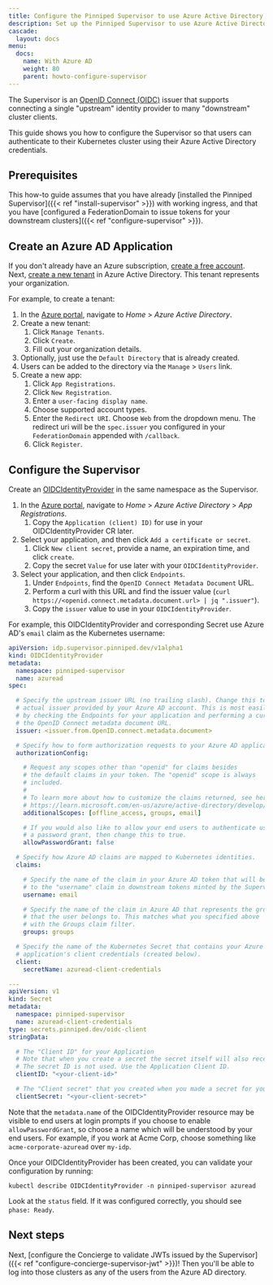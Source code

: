 ```yaml
---
title: Configure the Pinniped Supervisor to use Azure Active Directory as an OIDC provider
description: Set up the Pinniped Supervisor to use Azure Active Directory login.
cascade:
  layout: docs
menu:
  docs:
    name: With Azure AD
    weight: 80
    parent: howto-configure-supervisor
---
```

The Supervisor is an [OpenID Connect (OIDC)](https://openid.net/connect/) issuer that supports connecting a single
"upstream" identity provider to many "downstream" cluster clients.

This guide shows you how to configure the Supervisor so that users can authenticate to their Kubernetes
cluster using their Azure Active Directory credentials.

## Prerequisites

This how-to guide assumes that you have already [installed the Pinniped Supervisor]({{< ref "install-supervisor" >}}) with working ingress,
and that you have [configured a FederationDomain to issue tokens for your downstream clusters]({{< ref "configure-supervisor" >}}).

## Create an Azure AD Application

If you don't already have an Azure subscription, [create a free account](https://azure.microsoft.com/en-us/free/).
Next, [create a new tenant](https://learn.microsoft.com/en-us/azure/active-directory/fundamentals/create-new-tenant) in
Azure Active Directory.  This tenant represents your organization.

For example, to create a tenant:

1. In the [Azure portal](portal.azure.com), navigate to _Home_ > _Azure Active Directory_.
1. Create a new tenant:
   1. Click `Manage Tenants`.
   1. Click `Create`.
   1. Fill out your organization details.
1. Optionally, just use the `Default Directory` that is already created.
1. Users can be added to the directory via the  `Manage` > `Users` link.
1. Create a new app:
   1. Click `App Registrations`.
   1. Click `New Registration`.
   1. Enter a `user-facing display name`.
   1. Choose supported account types.
   1.  Enter the `Redirect URI`. Choose `Web` from the dropdown menu. The redirect uri will be the `spec.issuer` you 
       configured in your `FederationDomain` appended with `/callback`.  
   1. Click `Register`.

## Configure the Supervisor 

Create an [OIDCIdentityProvider](https://github.com/vmware/pinniped/blob/main/generated/latest/README.adoc#oidcidentityprovider) 
in the same namespace as the Supervisor.

1. In the [Azure portal](portal.azure.com), navigate to _Home_ > _Azure Active Directory_ > _App Registrations_.
   1. Copy the `Application (client) ID)` for use in your OIDCIdentityProvider CR later.
1. Select your application, and then click `Add a certificate or secret`.
   1. Click `New client secret`, provide a name, an expiration time, and click `create`.
   1. Copy the secret `Value` for use later with your `OIDCIdentityProvider`. 
1. Select your application, and then click `Endpoints`.
   1. Under `Endpoints`, find the `OpenID Connect Metadata Document` URL.
   1. Perform a curl with this URL and find the issuer value (`curl https://<openid.connect.metadata.document.url> | jq ".issuer"`).
   1. Copy the `issuer` value to use in your `OIDCIdentityProvider`.


For example, this OIDCIdentityProvider and corresponding Secret use Azure AD's `email` claim as the Kubernetes username:


```yaml
apiVersion: idp.supervisor.pinniped.dev/v1alpha1
kind: OIDCIdentityProvider
metadata:
  namespace: pinniped-supervisor
  name: azuread
spec:

  # Specify the upstream issuer URL (no trailing slash). Change this to be the
  # actual issuer provided by your Azure AD account. This is most easily found 
  # by checking the Endpoints for your application and performing a curl against
  # the OpenID Connect metadata document URL.
  issuer: <issuer.from.OpenID.connect.metadata.document>

  # Specify how to form authorization requests to your Azure AD application.
  authorizationConfig:

    # Request any scopes other than "openid" for claims besides
    # the default claims in your token. The "openid" scope is always
    # included.
    #
    # To learn more about how to customize the claims returned, see here:
    # https://learn.microsoft.com/en-us/azure/active-directory/develop/custom-claims-provider-overview
    additionalScopes: [offline_access, groups, email]

    # If you would also like to allow your end users to authenticate using
    # a password grant, then change this to true. 
    allowPasswordGrant: false

  # Specify how Azure AD claims are mapped to Kubernetes identities.
  claims:

    # Specify the name of the claim in your Azure AD token that will be mapped
    # to the "username" claim in downstream tokens minted by the Supervisor.
    username: email 

    # Specify the name of the claim in Azure AD that represents the groups
    # that the user belongs to. This matches what you specified above
    # with the Groups claim filter.
    groups: groups

  # Specify the name of the Kubernetes Secret that contains your Azure AD
  # application's client credentials (created below).
  client:
    secretName: azuread-client-credentials

---
apiVersion: v1
kind: Secret
metadata:
  namespace: pinniped-supervisor
  name: azuread-client-credentials
type: secrets.pinniped.dev/oidc-client
stringData:

  # The "Client ID" for your Application
  # Note that when you create a secret the secret itself will also receive an ID. 
  # The secret ID is not used. Use the Application Client ID.
  clientID: "<your-client-id>"

  # The "Client secret" that you created when you made a secret for your Azure AD Application.  
  clientSecret: "<your-client-secret>"
```

Note that the `metadata.name` of the OIDCIdentityProvider resource may be visible to end users at login prompts
if you choose to enable `allowPasswordGrant`, so choose a name which will be understood by your end users.
For example, if you work at Acme Corp, choose something like `acme-corporate-azuread` over `my-idp`.

Once your OIDCIdentityProvider has been created, you can validate your configuration by running:

```shell
kubectl describe OIDCIdentityProvider -n pinniped-supervisor azuread
```

Look at the `status` field. If it was configured correctly, you should see `phase: Ready`.

## Next steps

Next, [configure the Concierge to validate JWTs issued by the Supervisor]({{< ref "configure-concierge-supervisor-jwt" >}})!
Then you'll be able to log into those clusters as any of the users from the Azure AD directory.

